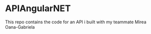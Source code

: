 # APIAngularNET
This repo contains the code for an API i built with my teammate Mirea Oana-Gabriela
